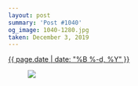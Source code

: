 ```yaml
---
layout: post
summary: 'Post #1040'
og_image: 1040-1280.jpg
taken: December 3, 2019
---
```


<div class="post">
 <time>
  <a href="/1040">
   {{ page.date | date: "%B %-d, %Y" }}
  </a>
 </time>
 <a href="/1040">
  <figure data-taken="12/3/2019">
   <img sizes="(min-width: 700px) 50vw, calc(100vw - 2rem)" src="{{ site.assets_url }}/1040-640.jpg" srcset="{{ site.assets_url }}/1040-320.jpg 320w, {{ site.assets_url }}/1040-640.jpg 640w, {{ site.assets_url }}/1040-960.jpg 960w, {{ site.assets_url }}/1040-1280.jpg 1280w"/>
  </figure>
 </a>
</div>
